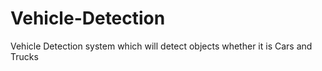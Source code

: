 # Vehicle-Detection
Vehicle Detection system which will detect objects whether it is Cars and Trucks
